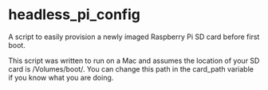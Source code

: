 # headless_pi_config
A script to easily provision a newly imaged Raspberry Pi SD card before first boot.

This script was written to run on a Mac and assumes the location of your SD card is /Volumes/boot/. 
You can change this path in the card_path variable if you know what you are doing.
